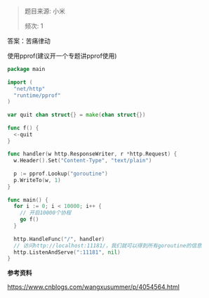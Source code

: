> 题目来源: 小米 
>
> 频次: 1

答案：苦痛律动

使用pprof(建议开一个专题讲pprof使用)

```go
package main
 
import (
  "net/http"
  "runtime/pprof"
)
 
var quit chan struct{} = make(chan struct{})
 
func f() {
  <-quit
}
 
func handler(w http.ResponseWriter, r *http.Request) {
  w.Header().Set("Content-Type", "text/plain")
 
  p := pprof.Lookup("goroutine")
  p.WriteTo(w, 1)
}
 
func main() {
  for i := 0; i < 10000; i++ {
    // 开启10000个协程
    go f()
  }
 
  http.HandleFunc("/", handler)
  // 访问http://localhost:11181/，我们就可以得到所有goroutine的信息
  http.ListenAndServe(":11181", nil)
}
```

**参考资料**

https://www.cnblogs.com/wangxusummer/p/4054564.html